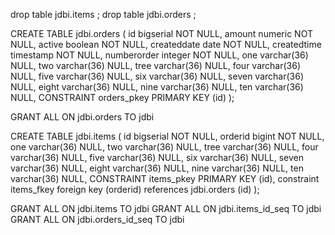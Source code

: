 
drop table jdbi.items ;
drop table jdbi.orders ;


CREATE TABLE jdbi.orders (
	id bigserial NOT NULL,
	amount numeric NOT NULL,
	active boolean NOT NULL,
	createddate date NOT NULL,
	createdtime timestamp NOT NULL,
	numberorder integer NOT NULL,
	one varchar(36)  NULL,
	two varchar(36)  NULL,
	tree varchar(36)  NULL,
	four varchar(36)  NULL,
	five varchar(36)  NULL,
	six varchar(36)  NULL,
	seven varchar(36)  NULL,
	eight varchar(36)  NULL,
	nine varchar(36)  NULL,
	ten varchar(36)  NULL,
	CONSTRAINT orders_pkey PRIMARY KEY (id)
);

GRANT ALL ON jdbi.orders TO jdbi

CREATE TABLE jdbi.items (
	id bigserial NOT NULL,
	orderid bigint  NOT NULL,
	one varchar(36)  NULL,
	two varchar(36)  NULL,
	tree varchar(36)  NULL,
	four varchar(36)  NULL,
	five varchar(36)  NULL,
	six varchar(36)  NULL,
	seven varchar(36)  NULL,
	eight varchar(36)  NULL,
	nine varchar(36)  NULL,
	ten varchar(36)  NULL,
	CONSTRAINT items_pkey PRIMARY KEY (id),
	constraint items_fkey foreign key (orderid) references jdbi.orders (id)
);

GRANT ALL ON jdbi.items TO jdbi
GRANT ALL ON jdbi.items_id_seq TO jdbi
GRANT ALL ON jdbi.orders_id_seq TO jdbi
